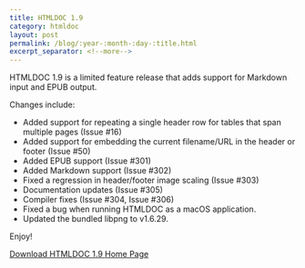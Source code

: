 ```yaml
---
title: HTMLDOC 1.9
category: htmldoc
layout: post
permalink: /blog/:year-:month-:day-:title.html
excerpt_separator: <!--more-->
---
```


HTMLDOC 1.9 is a limited feature release that adds support for Markdown input
and EPUB output.

<!--more-->
Changes include:

- Added support for repeating a single header row for tables that span multiple pages (Issue #16)
- Added support for embedding the current filename/URL in the header or footer (Issue #50)
- Added EPUB support (Issue #301)
- Added Markdown support (Issue #302)
- Fixed a regression in header/footer image scaling (Issue #303)
- Documentation updates (Issue #305)
- Compiler fixes (Issue #304, Issue #306)
- Fixed a bug when running HTMLDOC as a macOS application.
- Updated the bundled libpng to v1.6.29.

Enjoy!

<a class="btn btn-primary" href="https://github.com/michaelrsweet/htmldoc/releases/tag/v1.9">Download HTMLDOC 1.9 <span class="glyphicon glyphicon-download-alt" aria-hidden="true"></span></a>
<a class="btn btn-default" href="/htmldoc/index.html">Home Page <span class="glyphicon glyphicon-home" aria-hidden="true"></span></a>
